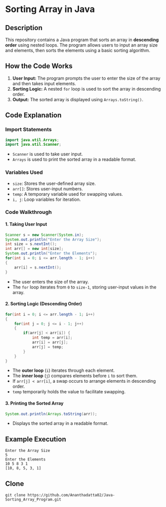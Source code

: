 # Sorting Array in Java

## Description
This repository contains a Java program that sorts an array in **descending order** using nested loops. The program allows users to input an array size and elements, then sorts the elements using a basic sorting algorithm.

## How the Code Works

1. **User Input:** The program prompts the user to enter the size of the array and then takes input elements.
2. **Sorting Logic:** A nested `for` loop is used to sort the array in descending order.
3. **Output:** The sorted array is displayed using `Arrays.toString()`.

## Code Explanation

### Import Statements
```java
import java.util.Arrays;
import java.util.Scanner;
```
- `Scanner` is used to take user input.
- `Arrays` is used to print the sorted array in a readable format.

### Variables Used
- `size`: Stores the user-defined array size.
- `arr[]`: Stores user-input numbers.
- `temp`: A temporary variable used for swapping values.
- `i, j`: Loop variables for iteration.

### Code Walkthrough

#### 1. Taking User Input
```java
Scanner s = new Scanner(System.in);
System.out.println("Enter the Array Size");
int size = s.nextInt();
int arr[] = new int[size];
System.out.println("Enter the Elements");
for(int i = 0; i <= arr.length - 1; i++)
{
    arr[i] = s.nextInt();
}
```
- The user enters the size of the array.
- The `for` loop iterates from `0` to `size-1`, storing user-input values in the array.

#### 2. Sorting Logic (Descending Order)
```java
for(int i = 0; i <= arr.length - 1; i++)
{
    for(int j = 0; j <= i - 1; j++)
    {
        if(arr[j] < arr[i]) {
            int temp = arr[i];
            arr[i] = arr[j];
            arr[j] = temp;
        }
    }
}
```
- The **outer loop** (`i`) iterates through each element.
- The **inner loop** (`j`) compares elements before `i` to sort them.
- If `arr[j] < arr[i]`, a swap occurs to arrange elements in descending order.
- `temp` temporarily holds the value to facilitate swapping.

#### 3. Printing the Sorted Array
```java
System.out.println(Arrays.toString(arr));
```
- Displays the sorted array in a readable format.

## Example Execution
```
Enter the Array Size
5
Enter the Elements
10 5 8 3 1
[10, 8, 5, 3, 1]
```

## Clone
```
git clone https://github.com/Ananthadatta02/Java-Sorting_Array_Program.git
```
